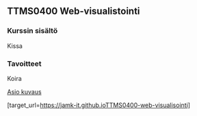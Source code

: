 ## TTMS0400 Web-visualistointi

### Kurssin sisältö

Kissa

### Tavoitteet

Koira

[Asio kuvaus]()




[target_url=https://jamk-it.github.ioTTMS0400-web-visualisointi]
